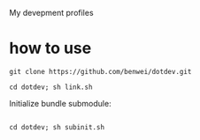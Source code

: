 My devepment profiles

# how to use

`git clone https://github.com/benwei/dotdev.git`


`cd dotdev; sh link.sh`

Initialize bundle submodule:

```

cd dotdev; sh subinit.sh

```

